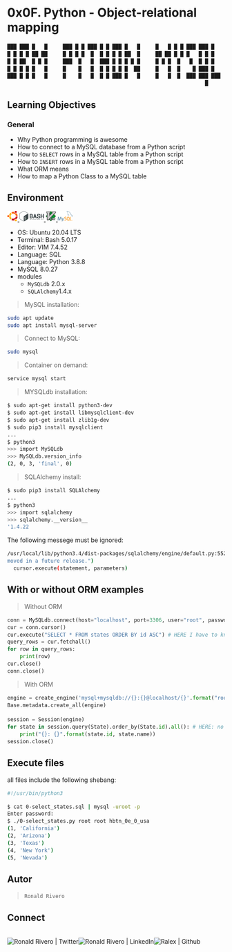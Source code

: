 # 0x0F. Python - Object-relational mapping

```sql
███ ███ █   █     ███ █ █ ███ █ █ ███ █   █     █   █ █ █ ███ ███ █
█ █ █ █ ██ ██     █ █ █ █  █  █ █ █ █ ██  █     ██ ██ █ █ █   █ █ █
█ █ ██  █ █ █     ███  █   █  ███ █ █ █ █ █     █ █ █  █   █  █ █ █
█ █ █ █ █   █     █    █   █  █ █ █ █ █  ██     █   █  █    █ ███ █
███ █ █ █   █     █    █   █  █ █ ███ █   █     █   █  █  ███ ███ ███
                                                                █
```

## Learning Objectives

### General

* Why Python programming is awesome
* How to connect to a MySQL database from a Python script
* How to ```SELECT``` rows in a MySQL table from a Python script
* How to ```INSERT``` rows in a MySQL table from a Python script
* What ORM means
* How to map a Python Class to a MySQL table

## Environment

<div>
<!-- Ubuntu --> <a href="https://ubuntu.com/" target="_blank"><img height="24px" src="https://raw.githubusercontent.com/ralexrivero/xelar_theme_profile/main/icons/ubuntu-icon.svg" alt="Ubuntu"> </a> <!-- GNU Bash --> <a href="https://www.vim.org/" target="_blank"><img height="24px" src="https://raw.githubusercontent.com/ralexrivero/xelar_theme_profile/main/icons/gnu-bash-logo.svg" alt="GNU Bash"> <!-- Vim --> <a href="https://www.vim.org/" target="_blank"><img height="24px" src="https://raw.githubusercontent.com/ralexrivero/xelar_theme_profile/main/icons/Vimlogo.svg" alt="Vim text editor"> </a> <!-- MySQL --> <a href="" target="_blank"><img height="24px" src="https://raw.githubusercontent.com/ralexrivero/xelar_theme_profile/main/icons/mysql.svg" alt="MySQL" > </a>
</div>

* OS: Ubuntu 20.04 LTS
* Terminal: Bash 5.0.17
* Editor: VIM 7.4.52
* Language: SQL
* Language: Python 3.8.8
* MySQL 8.0.27
* modules
  * ```MySQLdb``` 2.0.x
  * ```SQLAlchemy```1.4.x

>MySQL installation:

```bash
sudo apt update
sudo apt install mysql-server
```

> Connect to MySQL:

```bash
sudo mysql
```

> Container on demand:

```bash
service mysql start
```

> MYSQLdb installation:

```bash
$ sudo apt-get install python3-dev
$ sudo apt-get install libmysqlclient-dev
$ sudo apt-get install zlib1g-dev
$ sudo pip3 install mysqlclient
...
$ python3
>>> import MySQLdb
>>> MySQLdb.version_info
(2, 0, 3, 'final', 0)
```

> SQLAlchemy install:

```bash
$ sudo pip3 install SQLAlchemy
...
$ python3
>>> import sqlalchemy
>>> sqlalchemy.__version__
'1.4.22
```

The following messege must be ignored:

```bash
/usr/local/lib/python3.4/dist-packages/sqlalchemy/engine/default.py:552: Warning: (1681, "'@@SESSION.GTID_EXECUTED' is deprecated and will be re
moved in a future release.")
  cursor.execute(statement, parameters)
```

## With or without ORM examples

> Without ORM

```python
conn = MySQLdb.connect(host="localhost", port=3306, user="root", passwd="root", db="my_db", charset="utf8")
cur = conn.cursor()
cur.execute("SELECT * FROM states ORDER BY id ASC") # HERE I have to know SQL to grab all states in my database
query_rows = cur.fetchall()
for row in query_rows:
    print(row)
cur.close()
conn.close()
```

> With ORM

```python
engine = create_engine('mysql+mysqldb://{}:{}@localhost/{}'.format("root", "root", "my_db"), pool_pre_ping=True)
Base.metadata.create_all(engine)

session = Session(engine)
for state in session.query(State).order_by(State.id).all(): # HERE: no SQL query, only objects!
    print("{}: {}".format(state.id, state.name))
session.close()
```

## Execute files

all files include the following shebang:

```bash
#!/usr/bin/python3
```

```bash
$ cat 0-select_states.sql | mysql -uroot -p
Enter password:
$ ./0-select_states.py root root hbtn_0e_0_usa
(1, 'California')
(2, 'Arizona')
(3, 'Texas')
(4, 'New York')
(5, 'Nevada')
```

## Autor

>```Ronald Rivero```

## Connect

<br>
<div>
<!-- Twitter -->
<a href="https://twitter.com/ralex_uy" target="_blank"> <img align="left" alt="Ronald Rivero | Twitter" src="https://img.shields.io/twitter/follow/ralex_uy?style=social"/> </a>
<!-- Linkedin -->
<a href="https://www.linkedin.com/in/ronald-rivero/" target="_blank"> <img align="left" alt="Ronald Rivero | LinkedIn" src="https://img.shields.io/badge/LinkedIn-Follow-blue?style=social&logo=linkedin"/> </a>
<!-- Github -->
<a href="https://github.com/ralexrivero/" target="_blank"> <img align="left" src="https://img.shields.io/github/followers/ralexrivero?style=social" alt="Ralex | Github"> </a>
</br>
</div>